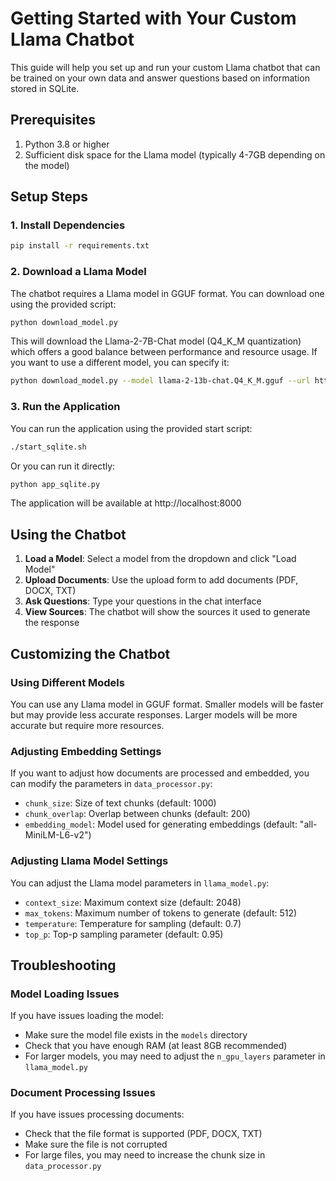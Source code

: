 # Getting Started with Your Custom Llama Chatbot

This guide will help you set up and run your custom Llama chatbot that can be trained on your own data and answer questions based on information stored in SQLite.

## Prerequisites

1. Python 3.8 or higher
2. Sufficient disk space for the Llama model (typically 4-7GB depending on the model)

## Setup Steps

### 1. Install Dependencies

```bash
pip install -r requirements.txt
```

### 2. Download a Llama Model

The chatbot requires a Llama model in GGUF format. You can download one using the provided script:

```bash
python download_model.py
```

This will download the Llama-2-7B-Chat model (Q4_K_M quantization) which offers a good balance between performance and resource usage. If you want to use a different model, you can specify it:

```bash
python download_model.py --model llama-2-13b-chat.Q4_K_M.gguf --url https://huggingface.co/TheBloke/Llama-2-13B-Chat-GGUF/resolve/main/llama-2-13b-chat.Q4_K_M.gguf
```

### 3. Run the Application

You can run the application using the provided start script:

```bash
./start_sqlite.sh
```

Or you can run it directly:

```bash
python app_sqlite.py
```

The application will be available at http://localhost:8000

## Using the Chatbot

1. **Load a Model**: Select a model from the dropdown and click "Load Model"
2. **Upload Documents**: Use the upload form to add documents (PDF, DOCX, TXT)
3. **Ask Questions**: Type your questions in the chat interface
4. **View Sources**: The chatbot will show the sources it used to generate the response

## Customizing the Chatbot

### Using Different Models

You can use any Llama model in GGUF format. Smaller models will be faster but may provide less accurate responses. Larger models will be more accurate but require more resources.

### Adjusting Embedding Settings

If you want to adjust how documents are processed and embedded, you can modify the parameters in `data_processor.py`:

- `chunk_size`: Size of text chunks (default: 1000)
- `chunk_overlap`: Overlap between chunks (default: 200)
- `embedding_model`: Model used for generating embeddings (default: "all-MiniLM-L6-v2")

### Adjusting Llama Model Settings

You can adjust the Llama model parameters in `llama_model.py`:

- `context_size`: Maximum context size (default: 2048)
- `max_tokens`: Maximum number of tokens to generate (default: 512)
- `temperature`: Temperature for sampling (default: 0.7)
- `top_p`: Top-p sampling parameter (default: 0.95)

## Troubleshooting

### Model Loading Issues

If you have issues loading the model:
- Make sure the model file exists in the `models` directory
- Check that you have enough RAM (at least 8GB recommended)
- For larger models, you may need to adjust the `n_gpu_layers` parameter in `llama_model.py`

### Document Processing Issues

If you have issues processing documents:
- Check that the file format is supported (PDF, DOCX, TXT)
- Make sure the file is not corrupted
- For large files, you may need to increase the chunk size in `data_processor.py`
